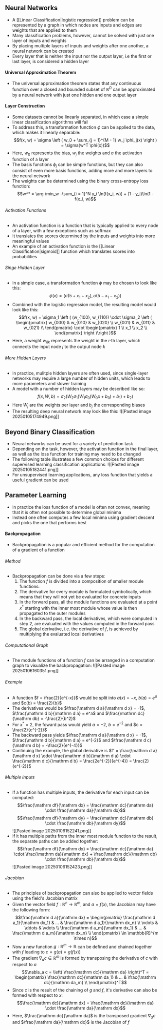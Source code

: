 ## Neural Networks
- A [[Linear Classification|logistic regression]] problem can be represented by a graph in which nodes are inputs and edges are weights that are applied to them
- Many classification problems, however, cannot be solved with just one layer of inputs and weights
- By placing multiple layers of inputs and weights after one another, a neural network can be created
- Every layer that is neither the input nor the output layer, i.e the first or last layer, is considered a hidden layer
#### Universal Approximation Theorem
- The universal approximation theorem states that any continuous function over a closed and bounded subset of $\mathbb{R}^D$ can be approximated by a neural network with just one hidden and one output layer
#### Layer Construction
- Some datasets cannot be linearly separated, in which case a simple linear classification algorithms will fail
- To address this, a transformation function $\phi$ can be applied to the data, which makes it linearly separable:
$$f(x, w) = \sigma \left ( w_0 + \sum_{j = 1}^{M - 1} w_j \phi_j(x) \right ) = \sigma(w^T \phi(x))$$
- Here, $w_0$ represents the bias, $w_j$ the weights and $\sigma$ the activation function of a layer
- The basis functions $\phi_j$ can be simple functions, but they can also consist of even more basis functions, adding more and more layers to the neural network
- The weights can be determined using the binary cross-entropy loss function:
$$w^* = \arg \min_w -\sum_{i = 1}^N y_i \ln(f(x_i, w)) + (1 - y_i)\ln(1 - f(x_i, w)$$
###### Activation Functions
- An activation function is a function that is typically applied to every node of a layer, with a few exceptions such as softmax
- It translates the scores determined by the inputs and weights into more meaningful values
- An example of an activation function is the [[Linear Classification|sigmoid]] function which translates scores into probabilities
###### Singe Hidden Layer
- In a simple case, a transformation function $\phi$ may be chosen to look like this:
$$\phi(x) = (\sigma(5 + x_1 + x_2), \sigma(5 - x_1 - x_2))$$
- Combined with the logistic regression model, the resulting model would look like this:
$$f(x, w) = \sigma_1 \left ( (w_{100}, w_{110}) \cdot \sigma_2 \left (  \begin{pmatrix}
w_{000} & w_{010} & w_{020} \\
w_{001} & w_{011} & w_{021} \\
\end{pmatrix} \cdot \begin{pmatrix}
1 \\
x_1 \\
x_2 \\
\end{pmatrix} \right )\right )$$
- Here, a weight $w_{ijk}$ represents the weight in the $i$-th layer, which connects the input node $j$ to the output node $k$
###### More Hidden Layers
- In practice, mulitple hidden layers are often used, since single-layer networks may require a large number of hidden units, which leads to more parameters and slower training
- A model with a number of hidden layers may be described like so:
$$f(x, W, b) = \sigma_2(W_2 \sigma_1(W_1 \sigma_0(W_0x + b_0) + b_1) + b_2)$$
- Here $W_j$ are the weights per layer and $b_j$ the corresponding biases
- The resulting deep neural network may look like this:
![[Pasted image 20250105174949.png]]
## Beyond Binary Classification
- Neural networks can be used for a variety of prediction task
- Depending on the task, however, the activation function in the final layer, as well as the loss function for training may need to be changed
- The following table illustrates a few common choices for different supervised learning classification applications:
![[Pasted image 20250105182441.png]]
- For unsupervised learning applications, any loss function that yields a useful gradient can be used
## Parameter Learning
- In practice the loss function of a model is often not convex, meaning that it is often not possible to determine global minima
- Instead one often computes a few local minima using gradient descent and picks the one that performs best
#### Backpropagation
- Backpropagation is a popular and efficient method for the computation of a gradient of a function
###### Method
- Backpropagation can be done via a few steps:
	1. The function $f$ is divided into a composition of smaller module functions:
	2. The derivative for every module is formulated symbolically, which means that they will not yet be evaluated for concrete inputs
	3. In the forward pass, all the module functions are evaluated at a point $x^*$ starting with the inner most module whose value is then propagated to the outer modules
	4. In the backward pass, the local derivatives, which were computed in step 2, are evaluated with the values computed in the forward pass
	5. The global derivative, i.e. the derivative of $f$, is achieved by multiplying the evaluated local derivatives
###### Computational Graph
- The module functions of a function $f$ can be arranged in a computation graph to visualize the backpropagation:
![[Pasted image 20250106160351.png]]
###### Example
- A function $f = \frac{2}{e^{-x}}$ would be split into $a(x) = -x$, $b(a) = e^a$ and $c(b) = \frac{2}{b}$
- The derivatives would be $\frac{\mathrm d a}{\mathrm d x} = -1$, $\frac{\mathrm d b}{\mathrm d a} = e^a$ and $\frac{\mathrm dc}{\mathrm db} = -\frac{2}{b^2}$
- For $x^* = 2$, the foward pass would yield $a = -2$, $b = e^{-2}$ and $c = \frac{2}{e^{-2}}$
- The backward pass yields $\frac{\mathrm d a}{\mathrm d x} = -1$, $\frac{\mathrm d b}{\mathrm d a} = e^{-2}$ and $\frac{\mathrm d c}{\mathrm d b} = -\frac{2}{e^{-4}}$
- Continuing the example, the global derivative is $f' = \frac{\mathrm d a}{\mathrm d x} \cdot \frac{\mathrm d b}{\mathrm d a} \cdot \frac{\mathrm d c}{\mathrm d b} = \frac{2e^{-2}}{e^{-4}} = \frac{2}{e^{-2}}$
###### Multiple Inputs
- If a function has multiple inputs, the derivative for each input can be computed:
$$\frac{\mathrm df}{\mathrm dx} = \frac{\mathrm dc}{\mathrm da} \cdot \frac{\mathrm da}{\mathrm dx}$$
$$\frac{\mathrm df}{\mathrm dy} = \frac{\mathrm dc}{\mathrm db} \cdot \frac{\mathrm db}{\mathrm dy}$$
![[Pasted image 20250106152241.png]]
- If it has multiple paths from the inner most module function to the result, the separate paths can be added together:
$$\frac{\mathrm df}{\mathrm dx} = \frac{\mathrm dc}{\mathrm da} \cdot \frac{\mathrm da}{\mathrm dx} + \frac{\mathrm dc}{\mathrm db} \cdot \frac{\mathrm db}{\mathrm dx}$$
![[Pasted image 20250106152423.png]]
###### Jacobian
- The principles of backpropagation can also be applied to vector fields using the field's Jacobian matrix 
- Given the vector field $f: \mathbb{R}^n \rightarrow \mathbb{R}^m$, and $a = f(x)$, the Jacobian may have the following form:
$$\frac{\mathrm d a}{\mathrm dx} = \begin{pmatrix}
\frac{\mathrm d a_1}{\mathrm dx_1} & ... &  \frac{\mathrm d a_1}{\mathrm dx_n} \\
\vdots & \ddots & \vdots \\
\frac{\mathrm d a_m}{\mathrm dx_1} & ... &  \frac{\mathrm d a_m}{\mathrm dx_n} \\
\end{pmatrix} \in \mathbb{R}^{m \times n}$$
- Now a new function $g: \mathbb{R}^m \rightarrow \mathbb{R}$ can be defined and chained together with $f$ leading to $c = g(a) = g(f(x))$
- The gradient $\nabla_a c \in \mathbb{R}^m$ is formed by transposing the derivative of $c$ with respect to $a$
$$\nabla_a c = \left( \frac{\mathrm dc}{\mathrm da} \right)^T = \begin{pmatrix}
\frac{\mathrm dc}{\mathrm da_1} & ... & \frac{\mathrm dc}{\mathrm da_m} \\
\end{pmatrix}^T$$
- Since $c$ is the result of the chaining of $g$ and $f$, it's derivative can also be formed with respect to $x$:
$$\frac{\mathrm dc}{\mathrm dx} = \frac{\mathrm dc}{\mathrm da} \cdot \frac{\mathrm da}{\mathrm dx}$$
- Here, $\frac{\mathrm dc}{\mathrm da}$ is the transposed gradient $\nabla_a c$ and $\frac{\mathrm da}{\mathrm dx}$ is the Jacobian of $f$